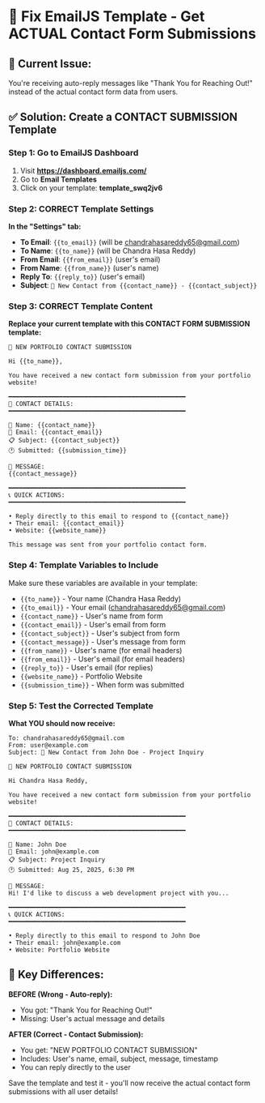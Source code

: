 # 🔧 Fix EmailJS Template - Get ACTUAL Contact Form Submissions

## 🚨 Current Issue:
You're receiving auto-reply messages like "Thank You for Reaching Out!" instead of the actual contact form data from users.

## ✅ Solution: Create a CONTACT SUBMISSION Template

### Step 1: Go to EmailJS Dashboard
1. Visit **https://dashboard.emailjs.com/**
2. Go to **Email Templates**
3. Click on your template: **template_swq2jv6**

### Step 2: CORRECT Template Settings

**In the "Settings" tab:**
- **To Email**: `{{to_email}}` (will be chandrahasareddy65@gmail.com)
- **To Name**: `{{to_name}}` (will be Chandra Hasa Reddy)
- **From Email**: `{{from_email}}` (user's email)
- **From Name**: `{{from_name}}` (user's name)
- **Reply To**: `{{reply_to}}` (user's email)
- **Subject**: `🚀 New Contact from {{contact_name}} - {{contact_subject}}`

### Step 3: CORRECT Template Content

**Replace your current template with this CONTACT FORM SUBMISSION template:**

```
🚀 NEW PORTFOLIO CONTACT SUBMISSION

Hi {{to_name}},

You have received a new contact form submission from your portfolio website!

━━━━━━━━━━━━━━━━━━━━━━━━━━━━━━━━━━━━━━━━━━━━━━━━━
📧 CONTACT DETAILS:
━━━━━━━━━━━━━━━━━━━━━━━━━━━━━━━━━━━━━━━━━━━━━━━━━

👤 Name: {{contact_name}}
📨 Email: {{contact_email}}
📋 Subject: {{contact_subject}}
🕐 Submitted: {{submission_time}}

💬 MESSAGE:
{{contact_message}}

━━━━━━━━━━━━━━━━━━━━━━━━━━━━━━━━━━━━━━━━━━━━━━━━━
📞 QUICK ACTIONS:
━━━━━━━━━━━━━━━━━━━━━━━━━━━━━━━━━━━━━━━━━━━━━━━━━

• Reply directly to this email to respond to {{contact_name}}
• Their email: {{contact_email}}
• Website: {{website_name}}

This message was sent from your portfolio contact form.
```

### Step 4: Template Variables to Include

Make sure these variables are available in your template:
- `{{to_name}}` - Your name (Chandra Hasa Reddy)
- `{{to_email}}` - Your email (chandrahasareddy65@gmail.com)
- `{{contact_name}}` - User's name from form
- `{{contact_email}}` - User's email from form
- `{{contact_subject}}` - User's subject from form
- `{{contact_message}}` - User's message from form
- `{{from_name}}` - User's name (for email headers)
- `{{from_email}}` - User's email (for email headers)
- `{{reply_to}}` - User's email (for replies)
- `{{website_name}}` - Portfolio Website
- `{{submission_time}}` - When form was submitted

### Step 5: Test the Corrected Template

**What YOU should now receive:**
```
To: chandrahasareddy65@gmail.com
From: user@example.com
Subject: 🚀 New Contact from John Doe - Project Inquiry

🚀 NEW PORTFOLIO CONTACT SUBMISSION

Hi Chandra Hasa Reddy,

You have received a new contact form submission from your portfolio website!

━━━━━━━━━━━━━━━━━━━━━━━━━━━━━━━━━━━━━━━━━━━━━━━━━
📧 CONTACT DETAILS:
━━━━━━━━━━━━━━━━━━━━━━━━━━━━━━━━━━━━━━━━━━━━━━━━━

👤 Name: John Doe
📨 Email: john@example.com
📋 Subject: Project Inquiry
🕐 Submitted: Aug 25, 2025, 6:30 PM

💬 MESSAGE:
Hi! I'd like to discuss a web development project with you...

━━━━━━━━━━━━━━━━━━━━━━━━━━━━━━━━━━━━━━━━━━━━━━━━━
📞 QUICK ACTIONS:
━━━━━━━━━━━━━━━━━━━━━━━━━━━━━━━━━━━━━━━━━━━━━━━━━

• Reply directly to this email to respond to John Doe
• Their email: john@example.com
• Website: Portfolio Website
```

## 🎯 Key Differences:

**BEFORE (Wrong - Auto-reply):**
- You got: "Thank You for Reaching Out!"
- Missing: User's actual message and details

**AFTER (Correct - Contact Submission):**
- You get: "NEW PORTFOLIO CONTACT SUBMISSION"
- Includes: User's name, email, subject, message, timestamp
- You can reply directly to the user

Save the template and test it - you'll now receive the actual contact form submissions with all user details!
